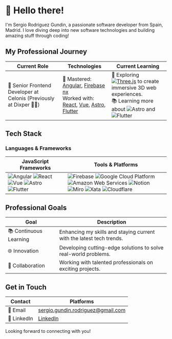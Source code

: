 # 👋 Hello there!

I'm Sergio Rodriguez Gundin, a passionate software developer from Spain, Madrid. I love diving deep into new software technologies and building amazing stuff through coding!

## My Professional Journey

| Current Role | Technologies | Current Learning |
|--------------|--------------|------------------|
| 🚀 Senior Frontend Developer at Celonis (Previously at Dixper 🫶🏼)  | 🔧 Mastered: [Angular](https://angular.io/), [Firebase](https://firebase.google.com/) [nx](https://nx.dev/) <br> Worked with: [React](https://reactjs.org/), [Vue](https://vuejs.org/), [Astro](https://astro.build/), [Flutter](https://flutter.dev/) | 🌟 Exploring [![Three.js](https://img.shields.io/badge/Three.js-%23000000.svg?&style=for-the-badge&logo=three.js&logoColor=white)](https://threejs.org/) to create immersive 3D web experiences. <br> 📚 Learning more about ![Astro](https://img.shields.io/badge/Astro-%23212121.svg?&style=for-the-badge&logo=astro) and ![Flutter](https://img.shields.io/badge/Flutter-%2302569B.svg?&style=for-the-badge&logo=flutter&logoColor=white) |

## Tech Stack

### Languages & Frameworks

| JavaScript Frameworks | Tools & Platforms |
|-----------------------|-------------------|
| ![Angular](https://img.shields.io/badge/Angular-%23DD0031.svg?&style=for-the-badge&logo=angular&logoColor=white) ![React](https://img.shields.io/badge/React-%2320232A.svg?&style=for-the-badge&logo=react&logoColor=%2361DAFB) ![Vue](https://img.shields.io/badge/Vue.js-%234FC08D.svg?&style=for-the-badge&logo=vue.js&logoColor=white) ![Astro](https://img.shields.io/badge/Astro-%23212121.svg?&style=for-the-badge&logo=astro) ![Flutter](https://img.shields.io/badge/Flutter-%2302569B.svg?&style=for-the-badge&logo=flutter&logoColor=white) | ![Firebase](https://img.shields.io/badge/Firebase-%23039BE5.svg?&style=for-the-badge&logo=firebase) ![Google Cloud Platform](https://img.shields.io/badge/Google%20Cloud-%234285F4.svg?&style=for-the-badge&logo=google-cloud&logoColor=white) ![Amazon Web Services](https://img.shields.io/badge/AWS-%23232F3E.svg?&style=for-the-badge&logo=amazon-aws&logoColor=white) ![Notion](https://img.shields.io/badge/Notion-%23000000.svg?&style=for-the-badge&logo=notion&logoColor=white) ![Miro](https://img.shields.io/badge/Miro-%23006BAA.svg?&style=for-the-badge&logo=miro&logoColor=white) ![Xata](https://img.shields.io/badge/Xata-25292E?style=for-the-badge&logo=xata&logoColor=FE9A0F) ![Cloudflare](https://img.shields.io/badge/Cloudflare-F38020?style=for-the-badge&logo=cloudflare&logoColor=white)

## Professional Goals

| Goal | Description |
|------|-------------|
| 📚 Continuous Learning | Enhancing my skills and staying current with the latest tech trends. |
| 🌐 Innovation | Developing cutting-edge solutions to solve real-world problems. |
| 🔗 Collaboration | Working with talented professionals on exciting projects. |

## Get in Touch

| Contact | Platforms |
|---------|-----------|
| 📧 Email | sergio.gundin.rodriguez@gmail.com |
| 💬 LinkedIn | [LinkedIn](https://www.linkedin.com/in/sergio-rodríguez-gundin-435a6713b) |

Looking forward to connecting with you!
